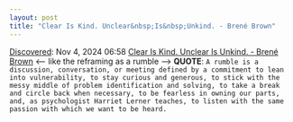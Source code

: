 ```yaml
---
layout: post
title: "Clear Is Kind. Unclear&nbsp;Is&nbsp;Unkind. - Brené Brown"
---
```

[Discovered](http://rolandtanglao.com/2020/07/29/p1-blogthis-checkvist-list-links-to-blog/): Nov 4, 2024 06:58 [Clear Is Kind. Unclear&nbsp;Is&nbsp;Unkind. - Brené Brown](https://brenebrown.com/articles/2018/10/15/clear-is-kind-unclear-is-unkind/) <-- like the reframing as a rumble --> **QUOTE**: `A rumble is a discussion, conversation, or meeting defined by a commitment to lean into vulnerability, to stay curious and generous, to stick with the messy middle of problem identification and solving, to take a break and circle back when necessary, to be fearless in owning our parts, and, as psychologist Harriet Lerner teaches, to listen with the same passion with which we want to be heard.`
